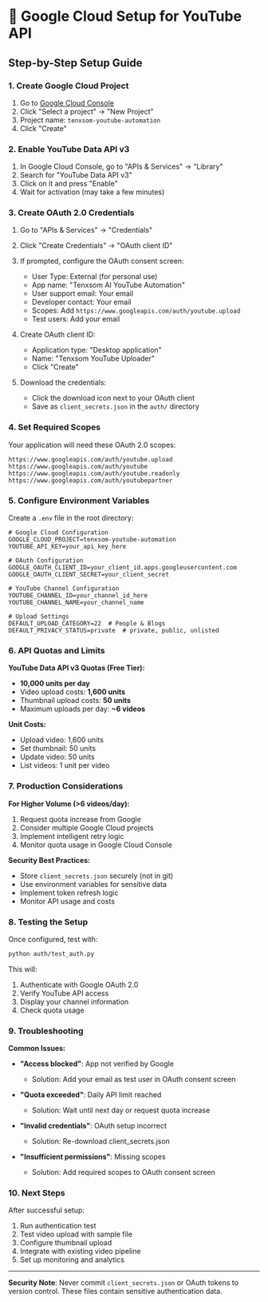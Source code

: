 # 🔐 Google Cloud Setup for YouTube API

## Step-by-Step Setup Guide

### 1. Create Google Cloud Project

1. Go to [Google Cloud Console](https://console.cloud.google.com/)
2. Click "Select a project" → "New Project"
3. Project name: `tenxsom-youtube-automation`
4. Click "Create"

### 2. Enable YouTube Data API v3

1. In Google Cloud Console, go to "APIs & Services" → "Library"
2. Search for "YouTube Data API v3"
3. Click on it and press "Enable"
4. Wait for activation (may take a few minutes)

### 3. Create OAuth 2.0 Credentials

1. Go to "APIs & Services" → "Credentials"
2. Click "Create Credentials" → "OAuth client ID"
3. If prompted, configure the OAuth consent screen:
   - User Type: External (for personal use)
   - App name: "Tenxsom AI YouTube Automation"
   - User support email: Your email
   - Developer contact: Your email
   - Scopes: Add `https://www.googleapis.com/auth/youtube.upload`
   - Test users: Add your email

4. Create OAuth client ID:
   - Application type: "Desktop application"
   - Name: "Tenxsom YouTube Uploader"
   - Click "Create"

5. Download the credentials:
   - Click the download icon next to your OAuth client
   - Save as `client_secrets.json` in the `auth/` directory

### 4. Set Required Scopes

Your application will need these OAuth 2.0 scopes:

```
https://www.googleapis.com/auth/youtube.upload
https://www.googleapis.com/auth/youtube
https://www.googleapis.com/auth/youtube.readonly
https://www.googleapis.com/auth/youtubepartner
```

### 5. Configure Environment Variables

Create a `.env` file in the root directory:

```env
# Google Cloud Configuration
GOOGLE_CLOUD_PROJECT=tenxsom-youtube-automation
YOUTUBE_API_KEY=your_api_key_here

# OAuth Configuration
GOOGLE_OAUTH_CLIENT_ID=your_client_id.apps.googleusercontent.com
GOOGLE_OAUTH_CLIENT_SECRET=your_client_secret

# YouTube Channel Configuration  
YOUTUBE_CHANNEL_ID=your_channel_id_here
YOUTUBE_CHANNEL_NAME=your_channel_name

# Upload Settings
DEFAULT_UPLOAD_CATEGORY=22  # People & Blogs
DEFAULT_PRIVACY_STATUS=private  # private, public, unlisted
```

### 6. API Quotas and Limits

**YouTube Data API v3 Quotas (Free Tier):**
- **10,000 units per day**
- Video upload costs: **1,600 units**
- Thumbnail upload costs: **50 units**
- Maximum uploads per day: **~6 videos**

**Unit Costs:**
- Upload video: 1,600 units
- Set thumbnail: 50 units  
- Update video: 50 units
- List videos: 1 unit per video

### 7. Production Considerations

**For Higher Volume (>6 videos/day):**
1. Request quota increase from Google
2. Consider multiple Google Cloud projects
3. Implement intelligent retry logic
4. Monitor quota usage in Google Cloud Console

**Security Best Practices:**
- Store `client_secrets.json` securely (not in git)
- Use environment variables for sensitive data
- Implement token refresh logic
- Monitor API usage and costs

### 8. Testing the Setup

Once configured, test with:

```bash
python auth/test_auth.py
```

This will:
1. Authenticate with Google OAuth 2.0
2. Verify YouTube API access
3. Display your channel information
4. Check quota usage

### 9. Troubleshooting

**Common Issues:**

- **"Access blocked"**: App not verified by Google
  - Solution: Add your email as test user in OAuth consent screen

- **"Quota exceeded"**: Daily API limit reached
  - Solution: Wait until next day or request quota increase

- **"Invalid credentials"**: OAuth setup incorrect
  - Solution: Re-download client_secrets.json

- **"Insufficient permissions"**: Missing scopes
  - Solution: Add required scopes to OAuth consent screen

### 10. Next Steps

After successful setup:
1. Run authentication test
2. Test video upload with sample file
3. Configure thumbnail upload
4. Integrate with existing video pipeline
5. Set up monitoring and analytics

---

**Security Note**: Never commit `client_secrets.json` or OAuth tokens to version control. These files contain sensitive authentication data.